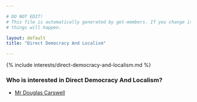 ```yaml
---

# DO NOT EDIT!
# This file is automatically generated by get-members. If you change it, bad
# things will happen.

layout: default
title: "Direct Democracy And Localism"

---
```


{% include interests/direct-democracy-and-localism.md %}

### Who is interested in Direct Democracy And Localism?


* [Mr Douglas Carswell](members/mr-douglas-carswell.html)
